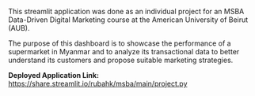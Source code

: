 This streamlit application was done as an individual project for an MSBA Data-Driven Digital Marketing course at the American University of Beirut (AUB).

The purpose of this dashboard is to showcase the performance of a supermarket in Myanmar and to analyze its transactional data to better understand its customers and propose suitable marketing strategies. 

**Deployed Application Link:** https://share.streamlit.io/rubahk/msba/main/project.py
